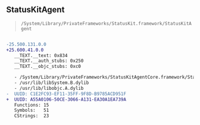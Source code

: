 ## StatusKitAgent

> `/System/Library/PrivateFrameworks/StatusKit.framework/StatusKitAgent`

```diff

-25.500.131.0.0
+25.600.41.0.0
   __TEXT.__text: 0x834
   __TEXT.__auth_stubs: 0x250
   __TEXT.__objc_stubs: 0xc0

   - /System/Library/PrivateFrameworks/StatusKitAgentCore.framework/StatusKitAgentCore
   - /usr/lib/libSystem.B.dylib
   - /usr/lib/libobjc.A.dylib
-  UUID: C1E2FC93-EF11-35FF-9F8D-B9785ACD951F
+  UUID: A55A0106-50CE-3066-A131-EA30A1EA739A
   Functions: 15
   Symbols:   51
   CStrings:  23

```
